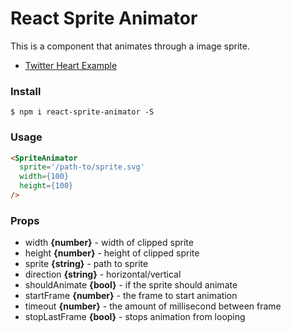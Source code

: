 # React Sprite Animator

This is a component that animates through a image sprite.

- [Twitter Heart Example](http://react-sprite-animator.surge.sh/)

### Install

    $ npm i react-sprite-animator -S

### Usage

```html
<SpriteAnimator
  sprite='/path-to/sprite.svg'
  width={100}
  height={100}
/>
```

### Props

- width **{number}** - width of clipped sprite
- height **{number}** - height of clipped sprite
- sprite **{string}** - path to sprite
- direction **{string}** - horizontal/vertical
- shouldAnimate **{bool}** - if the sprite should animate
- startFrame **{number}** - the frame to start animation
- timeout **{number}** - the amount of millisecond between frame
- stopLastFrame **{bool}** - stops animation from looping
